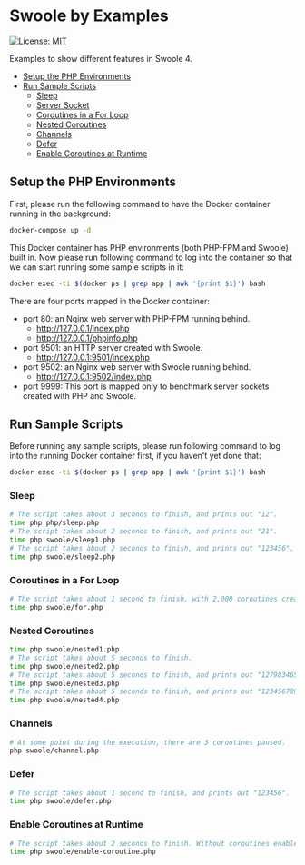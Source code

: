# Swoole by Examples

[![License: MIT](https://img.shields.io/badge/License-MIT-yellow.svg)](https://github.com/deminy/swoole-by-examples/blob/master/LICENSE.txt)

Examples to show different features in Swoole 4.

* [Setup the PHP Environments](#setup-the-php-environments)
* [Run Sample Scripts](#run-sample-scripts)
   * [Sleep](#sleep)
   * [Server Socket](#server-socket)
   * [Coroutines in a For Loop](#coroutines-in-a-for-loop)
   * [Nested Coroutines](#nested-coroutines)
   * [Channels](#channels)
   * [Defer](#defer)
   * [Enable Coroutines at Runtime](#enable-coroutines-at-runtime)

## Setup the PHP Environments

First, please run the following command to have the Docker container running in the background:

```bash
docker-compose up -d
```

This Docker container has PHP environments (both PHP-FPM and Swoole) built in. Now please run following command to log
into the container so that we can start running some sample scripts in it:

```bash
docker exec -ti $(docker ps | grep app | awk '{print $1}') bash
```

There are four ports mapped in the Docker container:

* port 80: an Nginx web server with PHP-FPM running behind.
    * http://127.0.0.1/index.php
    * http://127.0.0.1/phpinfo.php
* port 9501: an HTTP server created with Swoole.
    * http://127.0.0.1:9501/index.php
* port 9502: an Nginx web server with Swoole running behind.
    * http://127.0.0.1:9502/index.php
* port 9999: This port is mapped only to benchmark server sockets created with PHP and Swoole.

## Run Sample Scripts

Before running any sample scripts, please run following command to log into the running Docker container first, if you
haven't yet done that:

```bash
docker exec -ti $(docker ps | grep app | awk '{print $1}') bash
```

### Sleep

```bash
# The script takes about 3 seconds to finish, and prints out "12".
time php php/sleep.php
# The script takes about 2 seconds to finish, and prints out "21".
time php swoole/sleep1.php
# The script takes about 2 seconds to finish, and prints out "123456".
time php swoole/sleep2.php
```

### Coroutines in a For Loop

```bash
# The script takes about 1 second to finish, with 2,000 coroutines created.
time php swoole/for.php
```

### Nested Coroutines

```bash
time php swoole/nested1.php
# The script takes about 5 seconds to finish.
time php swoole/nested2.php
# The script takes about 5 seconds to finish, and prints out "127983465".
time php swoole/nested3.php
# The script takes about 5 seconds to finish, and prints out "123456789".
time php swoole/nested4.php
```

### Channels

```bash
# At some point during the execution, there are 3 coroutines paused.
php swoole/channel.php
```

### Defer

```bash
# The script takes about 1 second to finish, and prints out "123456".
time php swoole/defer.php
```

### Enable Coroutines at Runtime

```bash
# The script takes about 2 seconds to finish. Without coroutines enabled at runtime, it takes about 3 seconds to finish.
time php swoole/enable-coroutine.php
```
